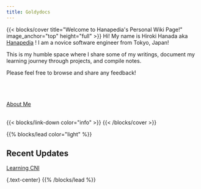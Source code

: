 ```yaml
---
title: Goldydocs
---
```


{{< blocks/cover title="Welcome to Hanapedia's Personal Wiki Page!" image_anchor="top" height="full" >}}
Hi! My name is Hiroki Hanada aka 
<a href="https://github.com/hanapedia">Hanapedia</a>
! I am a novice software engineer from Tokyo, Japan!

This is my humble space where I share some of my writings, document my learning journey through projects, and compile notes.

Please feel free to browse and share any feedback!

<br>
<br>
<br>

<a class="btn btn-lg btn-primary me-3 mb-4" href="/about/">
  About Me <i class="fas fa-arrow-alt-circle-right ms-2"></i>
</a>

<br>
<br>

{{< blocks/link-down color="info" >}}
{{< /blocks/cover >}}

{{% blocks/lead color="light" %}}
## Recent Updates
[Learning CNI]()

{.text-center}
{{% /blocks/lead %}}
